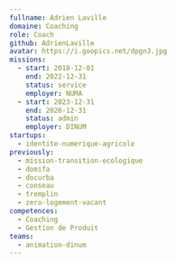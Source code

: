 ```yaml
---
fullname: Adrien Laville
domaine: Coaching
role: Coach
github: AdrienLaville
avatar: https://i.goopics.net/dpgnJ.jpg
missions:
  - start: 2018-12-01
    end: 2022-12-31
    status: service
    employer: NUMA
  - start: 2023-12-31
    end: 2026-12-31
    status: admin
    employer: DINUM
startups:
  - identite-numerique-agricole
previously:
  - mission-transition-ecologique
  - domifa
  - docurba
  - conseau
  - tremplin
  - zero-logement-vacant
competences:
  - Coaching
  - Gestion de Produit
teams:
  - animation-dinum
---
```


